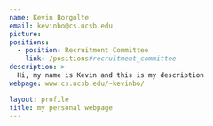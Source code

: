 ```yaml
---
name: Kevin Borgolte
email: kevinbo@cs.ucsb.edu
picture: 
positions:
  - position: Recruitment Committee
    link: /positions#recruitment_committee
description: >
  Hi, my name is Kevin and this is my description
webpage: www.cs.ucsb.edu/~kevinbo/

layout: profile
title: my personal webpage
---
```

